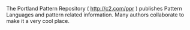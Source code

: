 The Portland Pattern Repository ( http://c2.com/ppr ) publishes Pattern Languages and pattern related information. Many authors collaborate to make it a very cool place.
